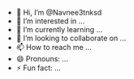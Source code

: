 - 👋 Hi, I’m @Navnee3tnksd
- 👀 I’m interested in ...
- 🌱 I’m currently learning ...
- 💞️ I’m looking to collaborate on ...
- 📫 How to reach me ...
- 😄 Pronouns: ...
- ⚡ Fun fact: ...

<!---
Navnee3tnksd/Navnee3tnksd is a ✨ special ✨ repository because its `README.md` (this file) appears on your GitHub profile.
You can click the Preview link to take a look at your changes.
--->
